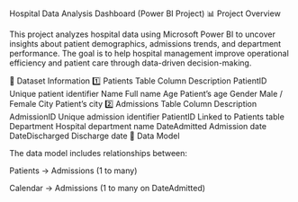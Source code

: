 Hospital Data Analysis Dashboard (Power BI Project)
📊 Project Overview

This project analyzes hospital data using Microsoft Power BI to uncover insights about patient demographics, admissions trends, and department performance.
The goal is to help hospital management improve operational efficiency and patient care through data-driven decision-making.

📁 Dataset Information
1️⃣ Patients Table
Column	Description
PatientID	Unique patient identifier
Name	Full name
Age	Patient’s age
Gender	Male / Female
City	Patient’s city
2️⃣ Admissions Table
Column	Description
AdmissionID	Unique admission identifier
PatientID	Linked to Patients table
Department	Hospital department name
DateAdmitted	Admission date
DateDischarged	Discharge date
🧩 Data Model

The data model includes relationships between:

Patients → Admissions (1 to many)

Calendar → Admissions (1 to many on DateAdmitted)
